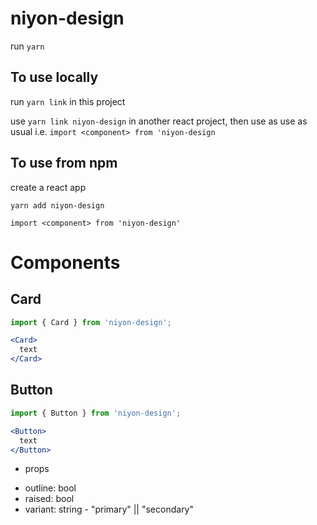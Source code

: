 # niyon-design

run ```yarn```

## To use locally
run ```yarn link``` in this project

use ```yarn link niyon-design``` in another react project, then use as use as usual i.e. ```import <component> from 'niyon-design```

## To use from npm
create a react app

```yarn add niyon-design```

```import <component> from 'niyon-design'```

# Components

## Card

```jsx
import { Card } from 'niyon-design';

<Card>
  text
</Card>
```

## Button

```jsx
import { Button } from 'niyon-design';

<Button>
  text
</Button>
```

* props

- outline: bool
- raised: bool
- variant: string - "primary" || "secondary"
